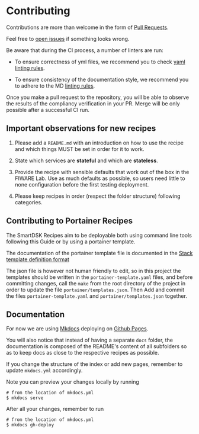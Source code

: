 # Contributing

Contributions are more than welcome in the form of
[Pull Requests](https://help.github.com/articles/about-pull-requests/).

Feel free to [open issues](https://github.com/smartsdk/smartsdk-recipes/issues)
if something looks wrong.

Be aware that during the CI process, a number of linters are run:

* To ensure correctness of yml files, we recommend you to check
  [yaml linting rules](https://yamllint.readthedocs.io/en/latest/rules.html).

* To ensure consistency of the documentation style, we recommend you to adhere
  to the MD [linting rules](https://github.com/markdownlint/markdownlint/blob/master/docs/RULES.md).

Once you make a pull request to the repository, you will be able to observe
the results of the compliancy verification in your PR. Merge will be only
possible after a successful CI run.

## Important observations for new recipes

1. Please add a `README.md` with an introduction on how to use the recipe and
    which things MUST be set in order for it to work.

1. State which services are **stateful** and which are **stateless**.

1. Provide the recipe with sensible defaults that work out of the box in the
    FIWARE Lab. Use as much defaults as possible, so users need little to none
    configuration before the first testing deployment.

1. Please keep recipes in order (respect the folder structure) following
    categories.

## Contributing to Portainer Recipes

The SmartDSK Recipes aim to be deployable both using command line
tools following this Guide or by using a portainer template.

The documentation of the portainer template file is documented in the
[Stack template definition format](https://portainer.readthedocs.io/en/stable/templates.html#stack-template-definition-format)

The json file is however not human friendly to edit, so in this
project the templates should be written in the
`portainer-template.yaml` files, and before committing changes, call
the `make` from the root directory of the project in order to update
the file `portainer/templates.json`.  Then Add and commit the files
`portainer-template.yaml` and `portainer/templates.json` together.

## Documentation

For now we are using [Mkdocs](http://www.mkdocs.org) deploying on
[Github Pages](https://pages.github.com).

You will also notice that instead of having a separate `docs` folder,
the documentation is composed of the README's content of all subfolders so as
to keep docs as close to the respective recipes as possible.

If you change the structure of the index or add new pages, remember to update
`mkdocs.yml` accordingly.

Note you can preview your changes locally by running

```
# from the location of mkdocs.yml
$ mkdocs serve
```

After all your changes, remember to run

```
# from the location of mkdocs.yml
$ mkdocs gh-deploy
```
